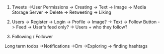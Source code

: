 1. Tweets
   ->User Permissions
      -> Creating
            -> Text
            -> Image -> Media Storage Server
      -> Delete
      -> Retweeting
      -> Liking

2. Users
   -> Register
   -> Login
   -> Profile
      -> Image?
      -> Text
      -> Follow Button
      -> Feed
      -> User's feed only?
      -> Users + who they follow?

3. Following / Follower

Long term todos
->Notifications
->Dm
->Exploring -> finding hashtags
